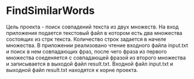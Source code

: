 # FindSimilarWords

Цель проекта - поиск совпадений текста из двух множеств.
На вход приложения подается текстовый файл в котором есть два множества состоящих из стрк текста. Количество строк 
задается в начеле множества.
В приложении реализовано чтение входного файла input.txt и  поиск в нем совпадающих фраз, после чего фраза из первого множества соеденяется с совпадающей
фразой из второго множества и записывается в выходой файл result.txt.
Входной файл input.txt и выходной файл result.txt находятся к корне проекта.
